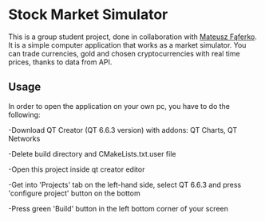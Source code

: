 # Stock Market Simulator

This is a group student project, done in collaboration with [Mateusz Fąferko](https://github.com/DiOG-MF). It is a simple computer application that works as a market simulator. You can trade currencies, gold and chosen cryptocurrencies with real time prices, thanks to data from API.

## Usage 

In order to open the application on your own pc, you have to do the following:

-Download QT Creator (QT 6.6.3 version) with addons: QT Charts, QT Networks

-Delete build directory and CMakeLists.txt.user file 

-Open this project inside qt creator editor

-Get into 'Projects' tab on the left-hand side, select QT 6.6.3 and press 'configure project' button on the bottom

-Press green 'Build' button in the left bottom corner of your screen 

